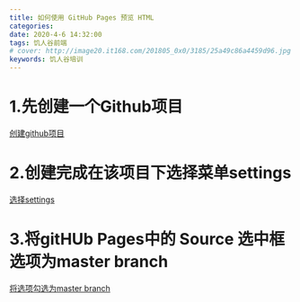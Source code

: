 ```yaml
---
title: 如何使用 GitHub Pages 预览 HTML
categories: 
date: 2020-4-6 14:32:00
tags: 饥人谷前端
# cover: http://image20.it168.com/201805_0x0/3185/25a49c86a4459d96.jpg
keywords: 饥人谷培训
---
```


# 1.先创建一个Github项目
[创建github项目](../../images/ji_ren_gu/git_pages1.png)
# 2.创建完成在该项目下选择菜单settings
[选择settings](../../images/ji_ren_gu/git_pages2.png)
# 3.将gitHUb Pages中的 Source 选中框选项为master branch 
[将选项勾选为master branch](../../images/ji_ren_gu/git_pages3.png)
